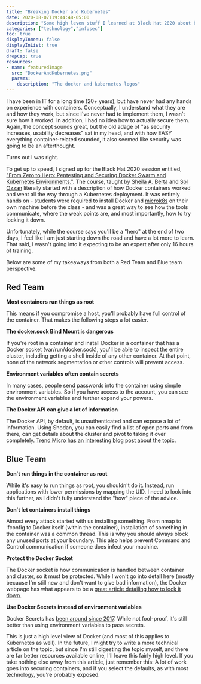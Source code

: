 ```yaml
---
title: "Breaking Docker and Kubernetes"
date: 2020-08-07T19:44:48-05:00
description: "Some high leven stuff I learned at Black Hat 2020 about breaking out of containers."
categories: ["technology","infosec"]
toc: true
displayInmenu: false
displayInList: true
draft: false
dropCap: true
resources:
- name: featuredImage
  src: "DockerAndKubernetes.png"
  params:
    description: "The docker and kubernetes logos"
---
```

I have been in IT for a long time (20+ years), but have never had any hands on experience with containers.
Conceptually, I understand what they are and how they work, but since I've never had to implement them,
I wasn't sure how it worked. In addition, I had no idea how to actually secure them. Again, the concept
sounds great, but the old adage of "as security increases, usability decreases" sat in my head, and 
with how EASY everything container-related sounded, it also seemed like security was going to be an 
afterthought.

Turns out I was right.

To get up to speed, I signed up for the Black Hat 2020 session entitled,
["From Zero to Hero: Pentesting and Securing Docker Swarm and Kubernetes Environments."](https://www.blackhat.com/us-20/training/schedule/listing.html#from-zero-to-hero---pentesting-and-securing-docker-swarm--kubernetes-environments-19045). The course, taught by [Sheila A. Berta](https://twitter.com/UnaPibaGeek) and 
[Sol Ozzan](https://twitter.com/encodedwitch) literally started with a description of how Docker
containers worked and went all the way through a Kubernetes deployment. It was entirely hands on - students
were required to install Docker and [microk8s](https://microk8s.io/) on their own machine before the class -
and was a great way to see how the tools communicate, where the weak points are, and most importantly, how
to try locking it down.

Unfortunately, while the course says you'll be a "hero" at the end of two days, I feel like I am just
starting down the road and have a lot more to learn. That said, I wasn't going into it expecting to be an
expert after only 16 hours of training.

Below are some of my takeaways from both a Red Team and Blue team perspective.

## Red Team

**Most containers run things as root**

This means if you compromise a host, you'll probably have full control of the container. That makes the
following steps a lot easier.

**The docker.sock Bind Mount is dangerous**

If you're root in a container and install Docker in a container that has a Docker socket
(var/run/docker.sock), you'll be able to inspect the entire cluster, including getting a shell inside of any
other container. At that point, none of the network segmentation or other controls will prevent access.

**Environment variables often contain secrets**

In many cases, people send passwords into the container using simple environment variables. So if you have
access to the account, you can see the environment variables and further expand your powers.

**The Docker API can give a lot of information**

The Docker API, by default, is unauthenticated and can expose a lot of information. Using Shodan, you can
easily find a list of open ports and from there, can get details about the cluster and pivot to taking it
over completely. [Trend Micro has an interesting blog post about the topic](https://blog.trendmicro.com/trendlabs-security-intelligence/exposed-docker-control-api-and-community-image-abused-to-deliver-cryptocurrency-mining-malware/).

## Blue Team

**Don't run things in the container as root**

While it's easy to run things as root, you shouldn't do it. Instead, run applications with lower permissions
by mapping the UID. I need to look into this further, as I didn't fully understand the "how" piece of the
advice.

**Don't let containers install things**

Almost every attack started with us installing something. From nmap to ifconfig to Docker itself (within 
the container), installation of something in the container was a common thread. This is why you should 
always block any unused ports at your boundary. This also helps prevent Command and Control communication
if someone does infect your machine.

**Protect the Docker Socket**

The Docker socket is how communication is handled between container and cluster, so it must be protected.
While I won't go into detail here (mostly because I'm still new and don't want to give bad information),
the Docker webpage has what appears to be a
[great article detailing how to lock it down](https://docs.docker.com/engine/security/https/).

**Use Docker Secrets instead of environment variables**

Docker Secrets has [been around since 2017](https://www.docker.com/blog/docker-secrets-management/). 
While not fool-proof, it's still better than using environment variables to pass secrets.

This is just a high level view of Docker (and most of this applies to Kubernetes as well). In the future, I
might try to write a more technical article on the topic, but since I'm still digesting the topic myself,
and there are far better resources available online, I'll leave this fairly high level. If you take nothing
else away from this article, just remember this: A lot of work goes into securing containers, and if you
select the defaults, as with most technology, you're probably exposed.
